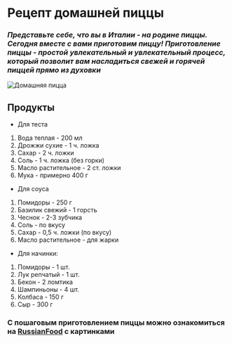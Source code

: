 # Рецепт домашней пиццы
### *Представьте себе, что вы в Италии - на родине пиццы. Сегодня вместе с вами приготовим пиццу! Приготовление пиццы - простой увлекательный и увлекательный процесс, который позволит вам насладиться свежей и горячей пиццей прямо из духовки*
![Домашняя пицца](https://img.freepik.com/free-photo/hawaiian-pizza_1203-2455.jpg?t=st=1741379496~exp=1741383096~hmac=6138565add6141fcc927eb4ba8513bc54b5a5b422a9ed7012d0f82dd33ca168a&w=1060)
## **Продукты**
- Для теста
1. Вода теплая - 200 мл 
2. Дрожжи сухие - 1 ч. ложка
3. Сахар - 2 ч. ложки
4. Соль - 1 ч. ложка (без горки)
5. Масло растительное - 2 ст. ложки
6. Мука - примерно 400 г
- Для соуса
1. Помидоры - 250 г
2. Базилик свежий - 1 горсть
3. Чеснок - 2-3 зубчика
4. Соль - по вкусу
5. Сахар - 0,5 ч. ложки (по вкусу)
6. Масло растительное - для жарки
- Для начинки:
1. Помидоры - 1 шт.
2. Лук репчатый - 1 шт.
3. Бекон - 2 ломтика
4. Шампиньоны - 4 шт.
5. Колбаса - 150 г
6. Сыр - 300 г
### С пошаговым приготовлением пиццы можно ознакомиться на [RussianFood](https://www.russianfood.com/recipes/recipe.php?rid=148305 "Рецепт домашней пиццы") с картинками
